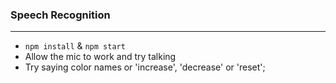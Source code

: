 ### Speech Recognition

---

* `npm install` & `npm start`
* Allow the mic to work and try talking
* Try saying color names or 'increase', 'decrease' or 'reset';
